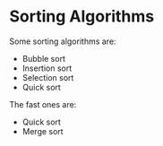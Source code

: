 # Sorting Algorithms
Some sorting algorithms are:
* Bubble sort
* Insertion sort
* Selection sort
* Quick sort

The fast ones are:
* Quick sort
* Merge sort
